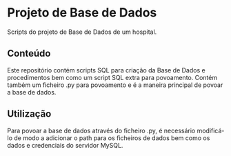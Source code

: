 # Projeto de Base de Dados
Scripts do projeto de Base de Dados de um hospital.

## Conteúdo
Este repositório contém scripts SQL para criação da Base de Dados e procedimentos bem como um script SQL extra para povoamento.
Contém também um ficheiro .py para povoamento e é a maneira principal de povoar a base de dados.

## Utilização
Para povoar a base de dados através do ficheiro .py, é necessário modificá-lo de modo a adicionar o path para os ficheiros de dados bem como os dados e credenciais do servidor MySQL.
